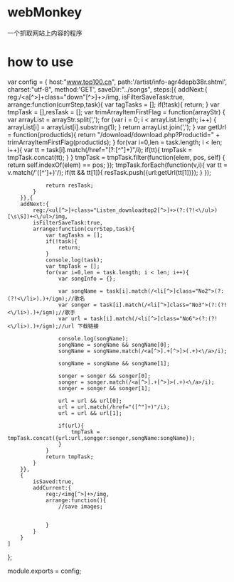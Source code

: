 ﻿webMonkey
=========

一个抓取网站上内容的程序


how to use
=========


var config = {
	host:"www.top100.cn",
	path:'/artist/info-agr4depb38r.shtml',
	charset:"utf-8",
	method:'GET',
	saveDir:"../songs",
	steps:[{
		addNext:{
			reg:/<a[^>]+class="down"[^>]+>/img,
			isFilterSaveTask:true,
			arrange:function(currStep,task){
				var tagTasks = [];
				if(!task){
					return;
				}
				var tmpTask = [],resTask = [];
				var trimArrayItemFirstFlag = function(arrayStr) {
					var arrayList = arrayStr.split(',');
					for (var i = 0; i < arrayList.length; i++) {
						arrayList[i] = arrayList[i].substring(1);
					}
					return arrayList.join(',');
				}
				var getUrl = function(productids){
					return "/download/download.php?Productid=" + trimArrayItemFirstFlag(productids);
				}
				for(var i=0,len = task.length; i < len; i++){
					var tt = task[i].match(/href="(?:[^"]+)"/i);
					if(tt){
						tmpTask = tmpTask.concat(tt);
					}
				}
				tmpTask = tmpTask.filter(function(elem, pos, self) {
					return self.indexOf(elem) == pos;
				});
				tmpTask.forEach(function(v,i){
					var tt = v.match(/'([^']+)'/);
					if(tt && tt[1]){
						resTask.push({url:getUrl(tt[1])});
					}
				});
				
				return resTask;
			}
		}},{
		addNext:{
			reg:/<ul[^>]+class="Listen_downloadtop2[^>]+>(?:(?!<\/ul>)[\s\S])+<\/ul>/img,
			isFilterSaveTask:true,
			arrange:function(currStep,task){
				var tagTasks = [];
				if(!task){
					return;
				}
				console.log(task);
				var tmpTask = [];
				for(var i=0,len = task.length; i < len; i++){
					var songInfo = {};
					
					var songName = task[i].match(/<li[^>]class="No2">(?:(?!<\/li>).)+/igm);//歌名
					var songer = task[i].match(/<li[^>]class="No3">(?:(?!<\/li>).)+/igm);//歌手
					var url = task[i].match(/<li[^>]class="No6">(?:(?!<\/li>).)+/igm);//url 下载链接
					
					console.log(songName);
					songName = songName && songName[0];
					songName = songName.match(/<a[^>].+[^>]>(.+)<\/a>/i);
					
					songName = songName && songName[1];
					
					songer = songer && songer[0];
					songer = songer.match(/<a[^>].+[^>]>(.+)<\/a>/i);
					songer = songer && songer[1];
					
					url = url && url[0];
					url = url.match(/href="([^"]+)"/i);
					url = url && url[1];
					
					if(url){
						tmpTask = tmpTask.concat({url:url,songger:songer,songName:songName});
					}
				}
				return tmpTask;
			}
		}},
		{
			isSaved:true,
			addCurrent:{
				reg:/<img[^>]+>/img,
				arrange:function(){
					//save images;
					
					
				}
			}
		}
	]
};

module.exports = config;


